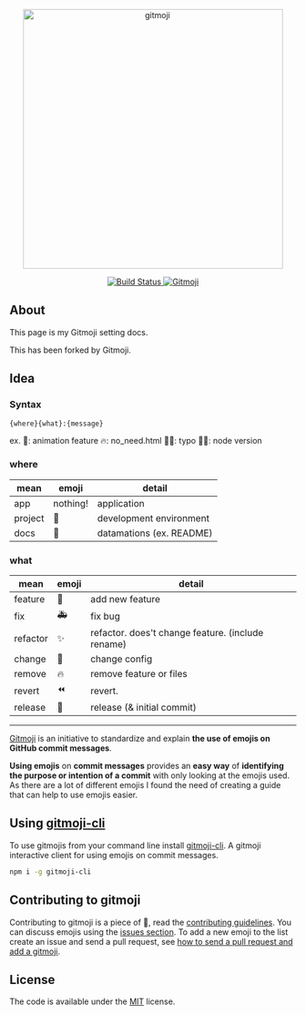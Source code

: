 <p align="center">
	<a href="https://gitmoji.carloscuesta.me">
		<img src="https://cloud.githubusercontent.com/assets/7629661/20073135/4e3db2c2-a52b-11e6-85e1-661a8212045a.gif" width="456" alt="gitmoji">
	</a>
</p>
<p align="center">
	<a href="https://travis-ci.org/carloscuesta/gitmoji">
		<img src="https://img.shields.io/travis/carloscuesta/gitmoji/master?style=flat-square"
			 alt="Build Status">
	</a>
	<a href="https://gitmoji.carloscuesta.me">
		<img src="https://img.shields.io/badge/gitmoji-%20😜%20😍-FFDD67.svg?style=flat-square"
			 alt="Gitmoji">
	</a>
</p>

## About

This page is my Gitmoji setting docs.

This has been forked by Gitmoji.

## Idea

### Syntax

```
{where}{what}:{message}
```

ex.
🔼: animation feature
🔥: no_need.html
📘✨: typo
🌳🔧: node version

### where

| mean    | emoji    | detail                   |
| ------- | -------- | ------------------------ |
| app     | nothing! | application              |
| project | 🌳       | development environment  |
| docs    | 📘       | datamations (ex. README) |

### what

| mean     | emoji | detail                                            |
| -------- | ----- | ------------------------------------------------- |
| feature  | 🔼    | add new feature                                   |
| fix      | 🚑    | fix bug                                           |
| refactor | ✨    | refactor. does't change feature. (include rename) |
| change   | 🔧    | change config                                     |
| remove   | 🔥    | remove feature or files                           |
| revert   | ⏪    | revert.                                           |
| release  | 🎉    | release (& initial commit)                        |

---

[Gitmoji](https://gitmoji.carloscuesta.me) is an initiative to standardize and explain **the use of emojis on GitHub commit messages**.

**Using emojis** on **commit messages** provides an **easy way** of **identifying the purpose or intention of a commit** with only looking at the emojis used. As there are a lot of different emojis I found the need of creating a guide that can help to use emojis easier.

## Using [gitmoji-cli](https://github.com/carloscuesta/gitmoji-cli)

To use gitmojis from your command line install [gitmoji-cli](https://github.com/carloscuesta/gitmoji-cli). A gitmoji interactive client for using emojis on commit messages.

```bash
npm i -g gitmoji-cli
```

## Contributing to gitmoji

Contributing to gitmoji is a piece of :cake:, read the [contributing guidelines](https://github.com/carloscuesta/gitmoji/blob/master/.github/CONTRIBUTING.md). You can discuss emojis using the [issues section](https://github.com/carloscuesta/gitmoji/issues/new). To add a new emoji to the list create an issue and send a pull request, see [how to send a pull request and add a gitmoji](https://github.com/carloscuesta/gitmoji/blob/master/.github/CONTRIBUTING.md#how-to-add-a-gitmoji).

## License

The code is available under the [MIT](https://github.com/carloscuesta/gitmoji/blob/master/LICENSE) license.
